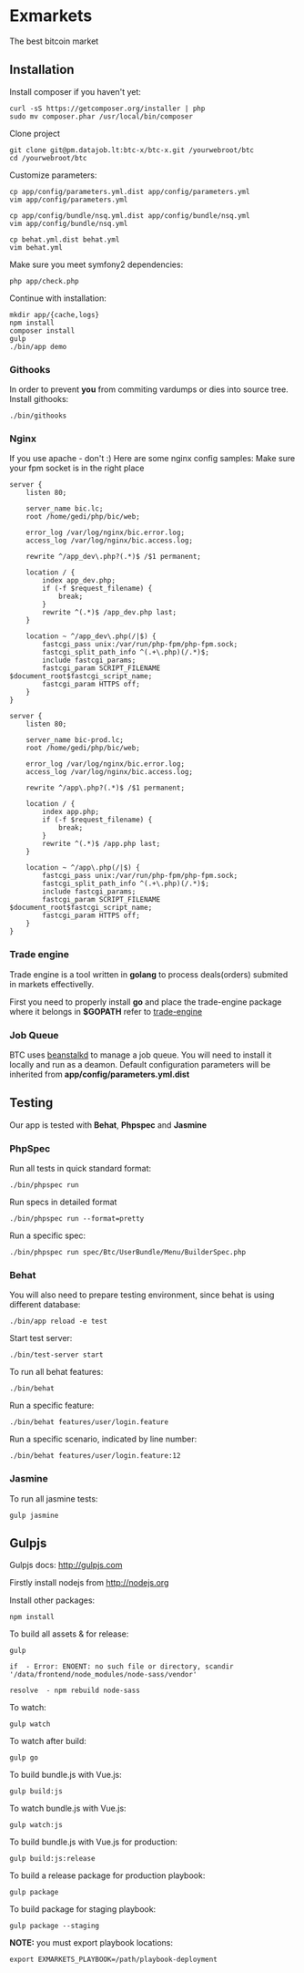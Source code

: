 # Exmarkets

The best bitcoin market

## Installation

Install composer if you haven't yet:

    curl -sS https://getcomposer.org/installer | php
    sudo mv composer.phar /usr/local/bin/composer

Clone project

    git clone git@pm.datajob.lt:btc-x/btc-x.git /yourwebroot/btc
    cd /yourwebroot/btc

Customize parameters:

    cp app/config/parameters.yml.dist app/config/parameters.yml
    vim app/config/parameters.yml

    cp app/config/bundle/nsq.yml.dist app/config/bundle/nsq.yml
    vim app/config/bundle/nsq.yml

    cp behat.yml.dist behat.yml
    vim behat.yml

Make sure you meet symfony2 dependencies:

    php app/check.php

Continue with installation:

    mkdir app/{cache,logs}
    npm install
    composer install
    gulp
    ./bin/app demo

### Githooks

In order to prevent **you** from commiting vardumps or dies into source tree. Install githooks:

    ./bin/githooks

### Nginx

If you use apache - don't :) Here are some nginx config samples:
Make sure your fpm socket is in the right place

``` nginx
server {
    listen 80;

    server_name bic.lc;
    root /home/gedi/php/bic/web;

    error_log /var/log/nginx/bic.error.log;
    access_log /var/log/nginx/bic.access.log;

    rewrite ^/app_dev\.php?(.*)$ /$1 permanent;

    location / {
        index app_dev.php;
        if (-f $request_filename) {
            break;
        }
        rewrite ^(.*)$ /app_dev.php last;
    }

    location ~ ^/app_dev\.php(/|$) {
        fastcgi_pass unix:/var/run/php-fpm/php-fpm.sock;
        fastcgi_split_path_info ^(.+\.php)(/.*)$;
        include fastcgi_params;
        fastcgi_param SCRIPT_FILENAME $document_root$fastcgi_script_name;
        fastcgi_param HTTPS off;
    }
}

server {
    listen 80;

    server_name bic-prod.lc;
    root /home/gedi/php/bic/web;

    error_log /var/log/nginx/bic.error.log;
    access_log /var/log/nginx/bic.access.log;

    rewrite ^/app\.php?(.*)$ /$1 permanent;

    location / {
        index app.php;
        if (-f $request_filename) {
            break;
        }
        rewrite ^(.*)$ /app.php last;
    }

    location ~ ^/app\.php(/|$) {
        fastcgi_pass unix:/var/run/php-fpm/php-fpm.sock;
        fastcgi_split_path_info ^(.+\.php)(/.*)$;
        include fastcgi_params;
        fastcgi_param SCRIPT_FILENAME $document_root$fastcgi_script_name;
        fastcgi_param HTTPS off;
    }
}
```

### Trade engine

Trade engine is a tool written in **golang** to process deals(orders) submited in markets effectivelly.

First you need to properly install **go** and place the trade-engine package where
it belongs in **$GOPATH** refer to [trade-engine](http://pm.datajob.lt/btc-x/go-tradeengine/blob/master/README.md)

### Job Queue

BTC uses [beanstalkd](http://kr.github.io/beanstalkd/) to manage a job queue. You will need to
install it locally and run as a deamon. Default configuration parameters will be inherited from
**app/config/parameters.yml.dist**

## Testing

Our app is tested with **Behat**, **Phpspec** and **Jasmine**

### PhpSpec

Run all tests in quick standard format:

    ./bin/phpspec run

Run specs in detailed format

    ./bin/phpspec run --format=pretty

Run a specific spec:

    ./bin/phpspec run spec/Btc/UserBundle/Menu/BuilderSpec.php

### Behat

You will also need to prepare testing environment, since behat is using different database:

    ./bin/app reload -e test

Start test server:

    ./bin/test-server start

To run all behat features:

    ./bin/behat

Run a specific feature:

    ./bin/behat features/user/login.feature

Run a specific scenario, indicated by line number:

    ./bin/behat features/user/login.feature:12

### Jasmine

To run all jasmine tests:

    gulp jasmine

## Gulpjs

Gulpjs docs: http://gulpjs.com

Firstly install nodejs from http://nodejs.org

Install other packages:

    npm install

To build all assets & for release:

    gulp

    if  - Error: ENOENT: no such file or directory, scandir '/data/frontend/node_modules/node-sass/vendor'

    resolve  - npm rebuild node-sass

To watch:

    gulp watch

To watch after build:

    gulp go

To build bundle.js with Vue.js:

    gulp build:js
    
To watch bundle.js with Vue.js:

    gulp watch:js
    
To build bundle.js with Vue.js for production:

    gulp build:js:release

To build a release package for production playbook:

    gulp package

To build package for staging playbook:

    gulp package --staging

**NOTE:** you must export playbook locations:

    export EXMARKETS_PLAYBOOK=/path/playbook-deployment

